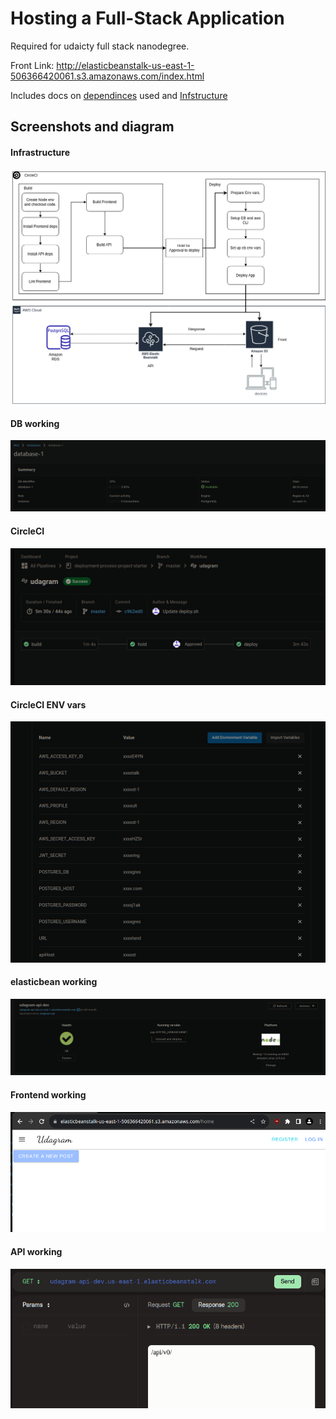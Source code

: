 # Hosting a Full-Stack Application

Required for udaicty full stack nanodegree.

Front Link: http://elasticbeanstalk-us-east-1-506366420061.s3.amazonaws.com/index.html

Includes docs on [dependinces](https://github.com/MinaSameh1/deployment-process-project-starter/blob/master/docs/dependencies.md) used and [Infstructure](https://github.com/MinaSameh1/deployment-process-project-starter/blob/master/docs/Infrastructure.md) 


## Screenshots and diagram

#### Infrastructure
![main](screens/main.png)

#### DB working

![dbWorking](screens/dbWorking.png)

#### CircleCI

![CircleCI](screens/circleCI.png)

#### CircleCI ENV vars

![circleEnv](screens/CircleEnv.png)

#### elasticbean working

![elastic bean](screens/elasticbean.png)

#### Frontend working

![front](screens/frontWorking.png)

#### API working

![apiworking](screens/apiWorking.png)

